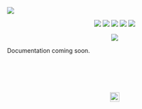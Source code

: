 <a href="#top" id="top">
  <img src="https://user-images.githubusercontent.com/441546/42979561-b58281a8-8b87-11e8-9d9c-2e6e0e2e06ec.png">
</a>
<p align="center">
  <a href="https://www.npmjs.com/package/@darkobits/twilight"><img src="https://img.shields.io/npm/v/@darkobits/twilight.svg?style=flat-square"></a>
  <a href="https://travis-ci.org/darkobits/twilight"><img src="https://img.shields.io/travis/darkobits/twilight.svg?style=flat-square"></a>
  <a href="https://www.codacy.com/app/darkobits/twilight"><img src="https://img.shields.io/codacy/coverage/1fbd5676e2df4ec78555c507a4d3d5a3.svg?style=flat-square"></a>
  <a href="https://github.com/conventional-changelog/standard-version"><img src="https://img.shields.io/badge/conventional%20commits-1.0.0-027dc6.svg?style=flat-square"></a>
  <a href="https://github.com/sindresorhus/xo"><img src="https://img.shields.io/badge/code_style-XO-e271a5.svg?style=flat-square"></a>
</p>

<p align="center">
  <img src="https://user-images.githubusercontent.com/441546/42979704-77bdbcc4-8b88-11e8-8e00-a0e1a3c5509c.png">
</p>

Documentation coming soon.

## &nbsp;
<p align="center">
  <br>
  <img width="22" height="22" src="https://cloud.githubusercontent.com/assets/441546/25318539/db2f4cf2-2845-11e7-8e10-ef97d91cd538.png">
</p>
